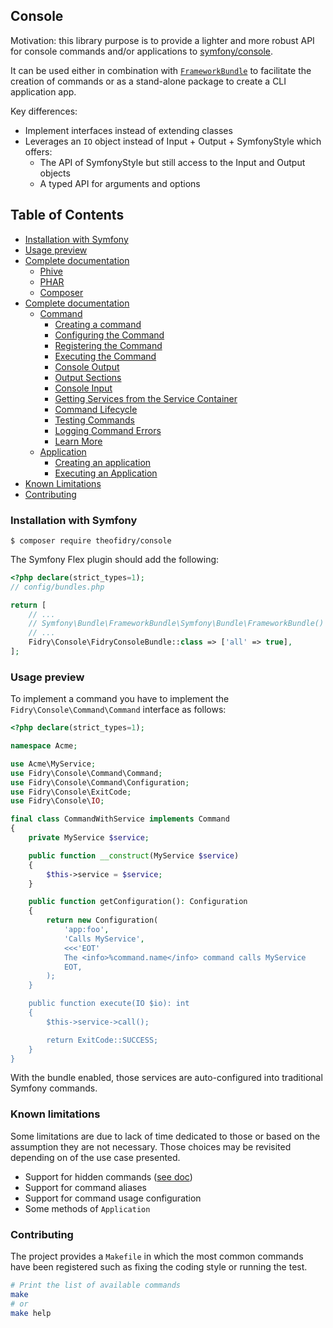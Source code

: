 ## Console

Motivation: this library purpose is to provide a lighter and more robust API
for console commands and/or applications to [symfony/console][SymfonyConsole].

It can be used either in combination with [`FrameworkBundle`][FrameworkBundle] to
facilitate the creation of commands or as a stand-alone package to create a CLI
application app.

Key differences:

- Implement interfaces instead of extending classes
- Leverages an `IO` object instead of Input + Output + SymfonyStyle which offers:
    - The API of SymfonyStyle but still access to the Input and Output objects
    - A typed API for arguments and options


## Table of Contents

- [Installation with Symfony](#installation-with-symfony)
- [Usage preview](#usage-preview)
- [Complete documentation](#complete-documentation)
    - [Phive](#phive)
    - [PHAR](#phar)
    - [Composer](#composer)
- [Complete documentation](#complete-documentation)
    - [Command](./doc/command.md)
        - [Creating a command](./doc/command.md#creating-a-command)
        - [Configuring the Command](./doc/command.md#configuring-the-command)
        - [Registering the Command](./doc/command.md#registering-the-command)
        - [Executing the Command](./doc/command.md#executing-the-command)
        - [Console Output](./doc/command.md#console-output)
        - [Output Sections](./doc/command.md#output-sections)
        - [Console Input](./doc/command.md#console-input)
        - [Getting Services from the Service Container](./doc/command.md#getting-services-from-the-service-container)
        - [Command Lifecycle](./doc/command.md#command-lifecycle)
        - [Testing Commands](./doc/command.md#testing-commands)
        - [Logging Command Errors](./doc/command.md#logging-command-errors)
        - [Learn More](./doc/command.md#learn-more)
    - [Application](./doc/application.md)
        - [Creating an application](./doc/application.md#creating-an-application)
        - [Executing an Application](./doc/application.md#executing-an-application)
- [Known Limitations](#known-limitations)
- [Contributing](#contributing)


### Installation with Symfony

```
$ composer require theofidry/console
```

The Symfony Flex plugin should add the following:

```php
<?php declare(strict_types=1);
// config/bundles.php

return [
    // ...
    // Symfony\Bundle\FrameworkBundle\Symfony\Bundle\FrameworkBundle()
    // ...
    Fidry\Console\FidryConsoleBundle::class => ['all' => true],
];

```

### Usage preview

To implement a command you have to implement the `Fidry\Console\Command\Command` interface as
follows:

```php
<?php declare(strict_types=1);

namespace Acme;

use Acme\MyService;
use Fidry\Console\Command\Command;
use Fidry\Console\Command\Configuration;
use Fidry\Console\ExitCode;
use Fidry\Console\IO;

final class CommandWithService implements Command
{
    private MyService $service;

    public function __construct(MyService $service)
    {
        $this->service = $service;
    }

    public function getConfiguration(): Configuration
    {
        return new Configuration(
            'app:foo',
            'Calls MyService',
            <<<'EOT'
            The <info>%command.name</info> command calls MyService
            EOT,
        );
    }

    public function execute(IO $io): int
    {
        $this->service->call();

        return ExitCode::SUCCESS;
    }
}
```

With the bundle enabled, those services are auto-configured into traditional Symfony commands.


### Known limitations

Some limitations are due to lack of time dedicated to those or based on
the assumption they are not necessary. Those choices may be revisited depending on
of the use case presented.

- Support for hidden commands ([see doc][hidden-commands])
- Support for command aliases
- Support for command usage configuration
- Some methods of `Application`


### Contributing

The project provides a `Makefile` in which the most common commands have been
registered such as fixing the coding style or running the test.

```bash
# Print the list of available commands
make
# or
make help
```


[hidden-commands]: https://symfony.com/doc/current/console/hide_commands.html
[FrameworkBundle]: https://github.com/symfony/framework-bundle
[SymfonyConsole]: https://github.com/symfony/console

